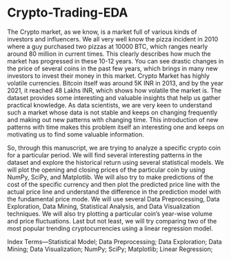 # Crypto-Trading-EDA
The Crypto market, as we know, is a market full of
various kinds of investors and influencers. We all very well know
the pizza incident in 2010 where a guy purchased two pizzas at
10000 BTC, which ranges nearly around 80 million in current
times. This clearly describes how much the market has progressed
in these 10-12 years. You can see drastic changes in the price of
several coins in the past few years, which brings in many new
investors to invest their money in this market. Crypto Market
has highly volatile currencies. Bitcoin itself was around 5K INR
in 2013, and by the year 2021, it reached 48 Lakhs INR, which
shows how volatile the market is. The dataset provides some
interesting and valuable insights that help us gather practical
knowledge. As data scientists, we are very keen to understand
such a market whose data is not stable and keeps on changing
frequently and making out new patterns with changing time.
This introduction of new patterns with time makes this problem
itself an interesting one and keeps on motivating us to find some
valuable information.


So, through this manuscript, we are trying to analyze a
specific crypto coin for a particular period. We will find several
interesting patterns in the dataset and explore the historical
return using several statistical models. We will plot the opening
and closing prices of the particular coin by using NumPy, SciPy,
and Matplotlib. We will also try to make predictions of the
cost of the specific currency and then plot the predicted price
line with the actual price line and understand the difference in
the prediction model with the fundamental price mode. We will
use several Data Preprocessing, Data Exploration, Data Mining,
Statistical Analysis, and Data Visualization techniques. We will
also try plotting a particular coin’s year-wise volume and price
fluctuations. Last but not least, we will try comparing two of the
most popular trending cryptocurrencies using a linear regression
model.


Index Terms—Statistical Model; Data Preprocessing; Data
Exploration; Data Mining; Data Visualization; NumPy; SciPy;
Matplotlib; Linear Regression;
